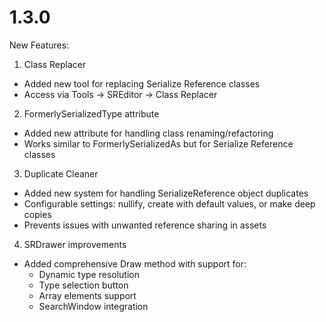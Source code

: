 # 1.3.0

New Features:

1. Class Replacer
- Added new tool for replacing Serialize Reference classes
- Access via Tools -> SREditor -> Class Replacer

2. FormerlySerializedType attribute
- Added new attribute for handling class renaming/refactoring
- Works similar to FormerlySerializedAs but for Serialize Reference classes

3. Duplicate Cleaner
- Added new system for handling SerializeReference object duplicates
- Configurable settings: nullify, create with default values, or make deep copies
- Prevents issues with unwanted reference sharing in assets

4. SRDrawer improvements
- Added comprehensive Draw method with support for:
  - Dynamic type resolution
  - Type selection button
  - Array elements support
  - SearchWindow integration